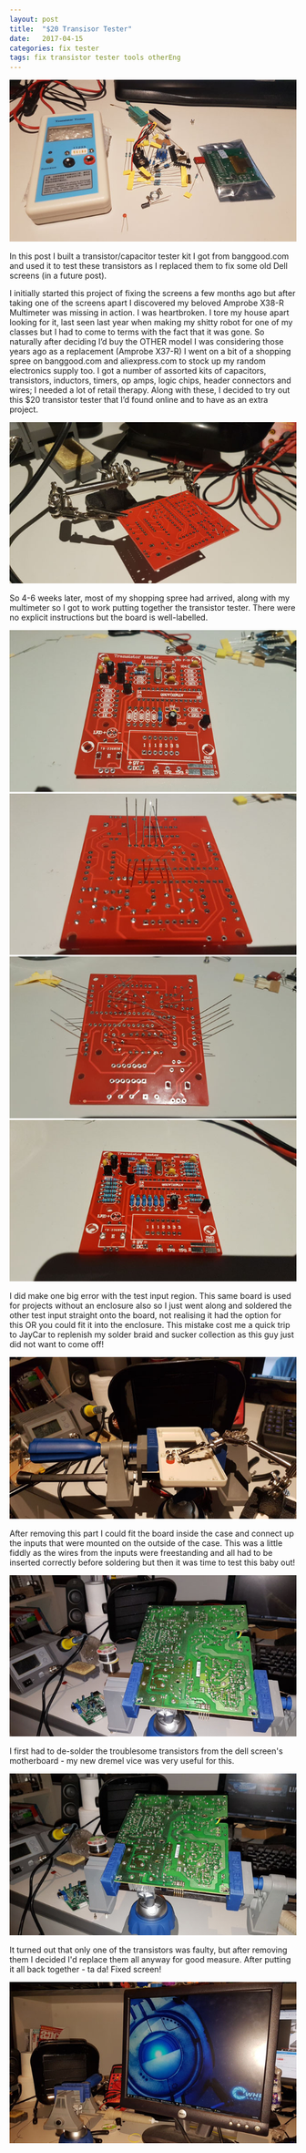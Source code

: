```yaml
---
layout: post
title:  "$20 Transisor Tester"
date:   2017-04-15
categories: fix tester
tags: fix transistor tester tools otherEng
---
```


![Banggood Transistor Checker](/images/screenFix/set_contents.jpg)

In this post I built a transistor/capacitor tester kit I got from banggood.com and used it to test these transistors as I replaced them to fix some old Dell screens (in a future post).
 
<!--more-->

I initially started this project of fixing the screens a few months ago but after taking one of the screens apart I discovered my beloved Amprobe X38-R Multimeter was missing in action. I was heartbroken. I tore my house apart looking for it, last seen last year when making my shitty robot for one of my classes but I had to come to terms with the fact that it was gone. So naturally after deciding I’d buy the OTHER model I was considering those years ago as a replacement (Amprobe X37-R) I went on a bit of a shopping spree on banggood.com and aliexpress.com to stock up my random electronics supply too. I got a number of assorted kits of capacitors, transistors, inductors, timers, op amps, logic chips, header connectors and wires; I needed a lot of retail therapy. Along with these, I decided to try out this $20 transistor tester that I’d found online and to have as an extra project.

![Soldering with my Helping Hands](/images/screenFix/solder_helping_hands.jpg)
 
So 4-6 weeks later, most of my shopping spree had arrived, along with my multimeter so I got to work putting together the transistor tester. There were no explicit instructions but the board is well-labelled.

![Soldering the board](/images/screenFix/board01.jpg)
![Soldering the board](/images/screenFix/board02.jpg)
![Soldering the board](/images/screenFix/board03.jpg)
![Soldering the board](/images/screenFix/board04.jpg)
 
I did make one big error with the test input region. This same board is used for projects without an enclosure also so I just went along and soldered the other test input straight onto the board, not realising it had the option for this OR you could fit it into the enclosure. This mistake cost me a quick trip to JayCar to replenish my solder braid and sucker collection as this guy just did not want to come off! 

![Soldering the front panel](/images/screenFix/front_panel_soldering.jpg)

After removing this part I could fit the board inside the case and connect up the inputs that were mounted on the outside of the case. This was a little fiddly as the wires from the inputs were freestanding and all had to be inserted correctly before soldering but then it was time to test this baby out!

![Soldering the fix](/images/screenFix/soldering_transistors01.jpg)

I first had to de-solder the troublesome transistors from the dell screen's motherboard - my new dremel vice was very useful for this.

![Soldering the fix](/images/screenFix/soldering_transistors02.jpg)

It turned out that only one of the transistors was faulty, but after removing them I decided I'd replace them all anyway for good measure. After putting it all back together - ta da! Fixed screen!

![Fixed screen!](/images/screenFix/fixed_screen.jpg)